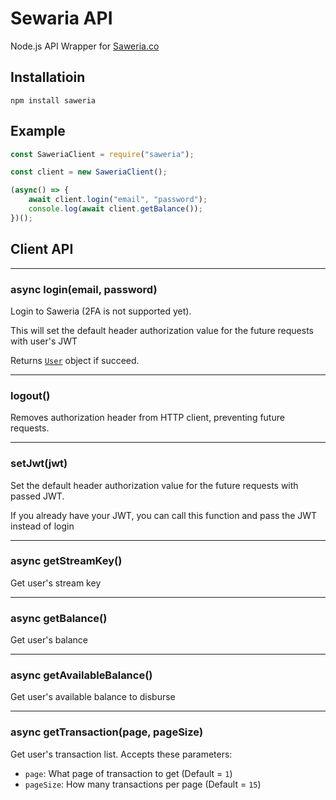 # Sewaria API

Node.js API Wrapper for [Saweria.co](https://saweria.co/)

## Installatioin

```
npm install saweria
```

## Example

```js
const SaweriaClient = require("saweria");

const client = new SaweriaClient();

(async() => {
    await client.login("email", "password");
    console.log(await client.getBalance());
})();

```

## Client API

---

### async login(email, password)

Login to Saweria (2FA is not supported yet).

This will set the default header authorization value for the future requests with user's JWT

Returns [`User`](src/types.ts) object if succeed.

---

### logout()

Removes authorization header from HTTP client, preventing future requests.

---

### setJwt(jwt)

Set the default header authorization value for the future requests with passed JWT.

If you already have your JWT, you can call this function and pass the JWT instead of login

---

### async getStreamKey()

Get user's stream key

---

### async getBalance()

Get user's balance

---

### async getAvailableBalance()

Get user's available balance to disburse

---

### async getTransaction(page, pageSize)

Get user's transaction list. Accepts these parameters:

- `page`: What page of transaction to get (Default = `1`)
- `pageSize`: How many transactions per page (Default = `15`)
